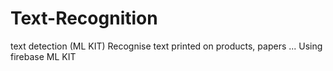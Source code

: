 # Text-Recognition
text detection (ML KIT)
Recognise text printed on products, papers ... 
Using firebase ML KIT 
